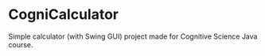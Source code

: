 # CogniCalculator
Simple calculator (with Swing GUI) project made for Cognitive Science Java course. 
